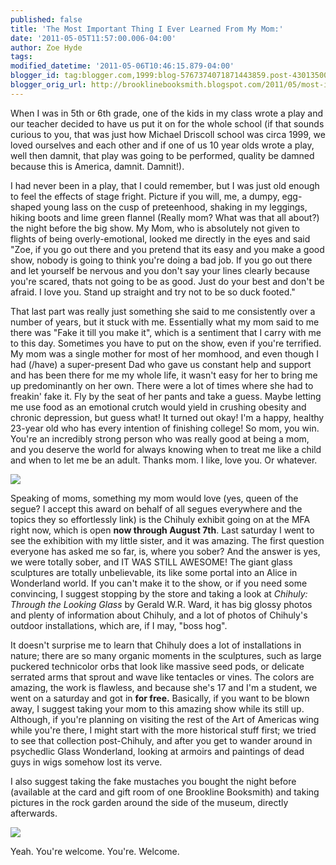 ```yaml
---
published: false
title: 'The Most Important Thing I Ever Learned From My Mom:'
date: '2011-05-05T11:57:00.006-04:00'
author: Zoe Hyde
tags:
modified_datetime: '2011-05-06T10:46:15.879-04:00'
blogger_id: tag:blogger.com,1999:blog-5767374071871443859.post-4301350094153583422
blogger_orig_url: http://brooklinebooksmith.blogspot.com/2011/05/most-important-thing-i-ever-learned.html
---
```

When I was in 5th or 6th grade, one of the kids in my class wrote a play and our teacher decided to have us put it on for the whole school (if that sounds curious to you, that was just how Michael Driscoll school was circa 1999, we loved ourselves and each other and if one of us 10 year olds wrote a play, well then damnit, that play was going to be performed, quality be damned because this is America, damnit. Damnit!).

I had never been in a play, that I could remember, but I was just old enough to feel the effects of stage fright. Picture if you will, me, a dumpy, egg-shaped young lass on the cusp of preteenhood, shaking in my leggings, hiking boots and lime green flannel (Really mom? What was that all about?) the night before the big show. My Mom, who is absolutely not given to flights of being overly-emotional, looked me directly in the eyes and said "Zoe, if you go out there and you pretend that its easy and you make a good show, nobody is going to think you're doing a bad job. If you go out there and let yourself be nervous and you don't say your lines clearly because you're scared, thats not going to be as good. Just do your best and don't be afraid. I love you. Stand up straight and try not to be so duck footed."

That last part was really just something she said to me consistently over a number of years, but it stuck with me. Essentially what my mom said to me there was "Fake it till you make it", which is a sentiment that I carry with me to this day. Sometimes you have to put on the show, even if you're terrified. My mom was a single mother for most of her momhood, and even though I had (/have) a super-present Dad who gave us constant help and support and has been there for me my whole life, it wasn't easy for her to bring me up predominantly on her own. There were a lot of times where she had to freakin' fake it. Fly by the seat of her pants and take a guess. Maybe letting me use food as an emotional crutch would yield in crushing obesity and chronic depression, but guess what! It turned out okay! I'm a happy, healthy 23-year old who has every intention of finishing college! So mom, you win. You're an incredibly strong person who was really good at being a mom, and you deserve the world for always knowing when to treat me like a child and when to let me be an adult. Thanks mom. I like, love you. Or whatever.

![](http://ecx.images-amazon.com/images/I/61LsZmnr9OL._SL500_AA300_.jpg)

Speaking of moms, something my mom would love (yes, queen of the segue? I accept this award on behalf of all segues everywhere and the topics they so effortlessly link) is the Chihuly exhibit going on at the MFA right now, which is open **now through August 7th**. Last saturday I went to see the exhibition with my little sister, and it was amazing. The first question everyone has asked me so far, is, where you sober? And the answer is yes, we were totally sober, and IT WAS STILL AWESOME! The giant glass sculptures are totally unbelievable, its like some portal into an Alice in Wonderland world. If you can't make it to the show, or if you need some convincing, I suggest stopping by the store and taking a look at _Chihuly: Through the Looking Glass_ by Gerald W.R. Ward, it has big glossy photos and plenty of information about Chihuly, and a lot of photos of Chihuly's outdoor installations, which are, if I may, "boss hog".

It doesn't surprise me to learn that Chihuly does a lot of installations in nature; there are so many organic moments in the sculptures, such as large puckered technicolor orbs that look like massive seed pods, or delicate serrated arms that sprout and wave like tentacles or vines. The colors are amazing, the work is flawless, and because she's 17 and I'm a student, we went on a saturday and got in **for free.** Basically, if you want to be blown away, I suggest taking your mom to this amazing show while its still up. Although, if you're planning on visiting the rest of the Art of Americas wing while you're there, I might start with the more historical stuff first; we tried to see that collection post-Chihuly, and after you get to wander around in psychedlic Glass Wonderland, looking at armoirs and paintings of dead guys in wigs somehow lost its verve.

I also suggest taking the fake mustaches you bought the night before (available at the card and gift room of one Brookline Booksmith) and taking pictures in the rock garden around the side of the museum, directly afterwards.

![](http://img.photobucket.com/albums/v373/Nuhbrans/209370_10150165538846498_538336497_7318342_6063810_o.jpg)

Yeah. You're welcome. You're. Welcome.